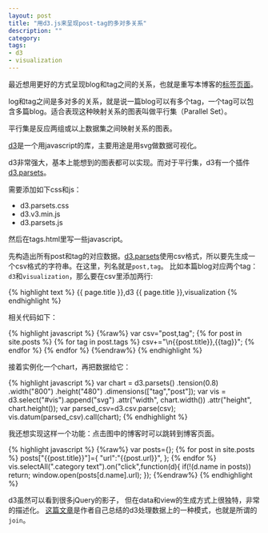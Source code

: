 ```yaml
---
layout: post
title: "用d3.js来呈现post-tag的多对多关系"
description: ""
category: 
tags:
- d3
- visualization
---
```


最近想用更好的方式呈现blog和tag之间的关系，也就是重写本博客的[标签页面]("{{site.production_url}}/tags.html")。

log和tag之间是多对多的关系，就是说一篇blog可以有多个tag，一个tag可以包含多篇blog。适合表现这种映射关系的图表叫做平行集（Parallel Set）。

平行集是反应两组或以上数据集之间映射关系的图表。


[d3](https://github.com/mbostock/d3/wiki/Gallery)是一个用javascript的库，主要用途是用svg做数据可视化。 

d3非常强大，基本上能想到的图表都可以实现。而对于平行集，d3有一个插件[d3.parsets](https://github.com/jasondavies/d3-parsets)。

需要添加如下css和js：

- d3.parsets.css
- d3.v3.min.js
- d3.parsets.js

然后在tags.html里写一些javascript。

先构造出所有post和tag的对应数据。[d3.parsets](https://github.com/jasondavies/d3-parsets)使用csv格式，所以要先生成一个csv格式的字符串。在这里，列名就是`post,tag`。
比如本篇blog对应两个tag：`d3`和`visualization`，那么要在csv里添加两行:

{% highlight text %}
{{ page.title }},d3
{{ page.title }},visualization
{% endhighlight %}

	

相关代码如下：

{% highlight javascript %}
{%raw%}
var csv="post,tag";
{% for post in site.posts %}
	{% for tag in post.tags %}
		csv+="\n{{post.title}},{{tag}}";
	{% endfor %}
{% endfor %}
{%endraw%}
{% endhighlight %}

接着实例化一个chart，再把数据给它：

{% highlight javascript %}
var chart = d3.parsets()
	  .tension(0.8)
	  .width("800")
	  .height("480")
      .dimensions(["tag","post"]);
var vis = d3.select("#vis").append("svg")
    .attr("width", chart.width())
    .attr("height", chart.height());
var parsed_csv=d3.csv.parse(csv);
vis.datum(parsed_csv).call(chart);
{% endhighlight %}

我还想实现这样一个功能：点击图中的博客时可以跳转到博客页面。

{% highlight javascript %}
{%raw%}
var posts={};
{% for post in site.posts %}
	posts["{{post.title}}"]={
		"url":"{{post.url}}",
	};
{% endfor %}
vis.selectAll(".category text").on("click",function(d){
	if(!(d.name in posts)) return;
	window.open(posts[d.name].url);
});
{%endraw%}
{% endhighlight %}

d3虽然可以看到很多jQuery的影子， 但在data和view的生成方式上很独特，非常的描述化。
[这篇文章](http://bost.ocks.org/mike/join/)是作者自己总结的d3处理数据上的一种模式，也就是所谓的`join`。